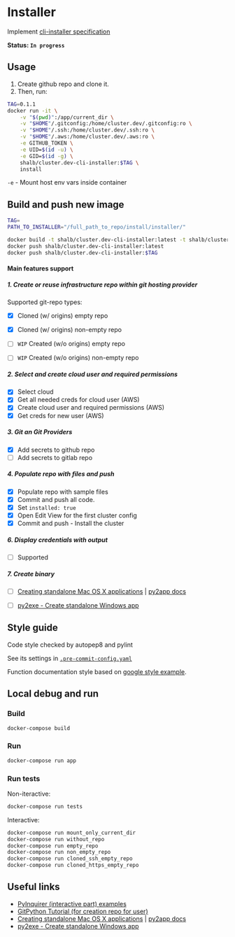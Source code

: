 # Installer

Implement [cli-installer specification](../../docs/design/cli-installer-design.md)

**Status: `In progress`**

## Usage

1. Create github repo and clone it.
2. Then, run:

```bash
TAG=0.1.1
docker run -it \
    -v "$(pwd)":/app/current_dir \
    -v "$HOME"/.gitconfig:/home/cluster.dev/.gitconfig:ro \
    -v "$HOME"/.ssh:/home/cluster.dev/.ssh:ro \
    -v "$HOME"/.aws:/home/cluster.dev/.aws:ro \
    -e GITHUB_TOKEN \
    -e UID=$(id -u) \
    -e GID=$(id -g) \
    shalb/cluster.dev-cli-installer:$TAG \
    install
```

`-e` - Mount host env vars inside container


## Build and push new image

```bash
TAG=
PATH_TO_INSTALLER="/full_path_to_repo/install/installer/"

docker build -t shalb/cluster.dev-cli-installer:latest -t shalb/cluster.dev-cli-installer:$TAG "$PATH_TO_INSTALLER"
docker push shalb/cluster.dev-cli-installer:latest
docker push shalb/cluster.dev-cli-installer:$TAG
```

#### Main features support

##### 1. Create or reuse infrastructure repo within git hosting provider

Supported git-repo types:

- [x] Cloned (w/ origins) empty repo
- [x] Cloned (w/ origins) non-empty repo
- [ ] `WIP` Created (w/o origins) empty repo
- [ ] `WIP` Created (w/o origins) non-empty repo


##### 2. Select and create cloud user and required permissions

- [x] Select cloud
- [x] Get all needed creds for cloud user (AWS)
- [x] Create cloud user and required permissions (AWS)
- [x] Get creds for new user (AWS)

##### 3. Git an Git Providers

- [x] Add secrets to github repo
- [ ] Add secrets to gitlab repo

##### 4. Populate repo with files and push

- [x] Populate repo with sample files
- [x] Commit and push all code.
- [x] Set `installed: true`
- [x] Open Edit View for the first cluster config
- [x] Commit and push - Install the cluster

##### 6. Display credentials with output

- [ ] Supported

##### 7. Create binary

- [ ] [Creating standalone Mac OS X applications](https://www.metachris.com/2015/11/create-standalone-mac-os-x-applications-with-python-and-py2app/) | [py2app docs](https://py2app.readthedocs.io/en/latest/)
- [ ] [py2exe - Create standalone Windows app](https://www.py2exe.org/)



## Style guide

Code style checked by autopep8 and pylint

See its settings in [`.pre-commit-config.yaml`](https://github.com/shalb/cluster.dev/blob/master/.pre-commit-config.yaml)

Function documentation style based on [google style example](https://sphinxcontrib-napoleon.readthedocs.io/en/latest/example_google.html).

## Local debug and run

### Build

```bash
docker-compose build
```

### Run

```bash
docker-compose run app
```

### Run tests

Non-iteractive:

```bash
docker-compose run tests
```

Interactive:

```bash
docker-compose run mount_only_current_dir
docker-compose run without_repo
docker-compose run empty_repo
docker-compose run non_empty_repo
docker-compose run cloned_ssh_empty_repo
docker-compose run cloned_https_empty_repo
```


## Useful links

* [PyInquirer (interactive part) examples](https://github.com/CITGuru/PyInquirer#examples)
* [GitPython Tutorial (for creation repo for user)](https://gitpython.readthedocs.io/en/stable/tutorial.html)
* [Creating standalone Mac OS X applications](https://www.metachris.com/2015/11/create-standalone-mac-os-x-applications-with-python-and-py2app/) | [py2app docs](https://py2app.readthedocs.io/en/latest/)
* [py2exe - Create standalone Windows app](https://www.py2exe.org/)
